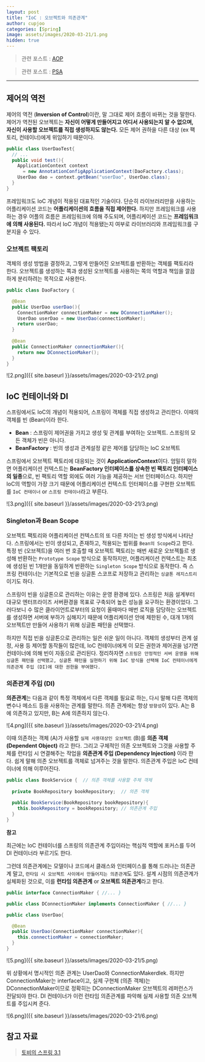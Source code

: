 ```yaml
---
layout: post
title: "IoC : 오브젝트와 의존관계"
author: cupjoo
categories: [Spring]
image: assets/images/2020-03-21/1.png
hidden: true
---
```


> 관련 포스트 : [AOP](https://cupjoo.github.io/AOP)

> 관련 포스트 : [PSA](https://cupjoo.github.io/PSA)

---

## 제어의 역전

제어의 역전 (**Inversion of Control**)이란, 말 그대로 제어 흐름이 바뀌는 것을 말한다. 제어가 역전된 오브젝트는 **자신이 어떻게 만들어지고 어디서 사용되는지 알 수 없으며, 자신이 사용할 오브젝트를 직접 생성하지도 않는다.** 모든 제어 권하을 다른 대상 (ex 팩토리, 컨테이너)에게 위임하기 때문이다.

```java
public class UserDaoTest{
  // ...
  public void test(){
    ApplicationContext context
      = new AnnotationConfigApplicationContext(DaoFactory.class);
    UserDao dao = context.getBean("userDao", UserDao.class);
  }
}
```

프레임워크도 IoC 개념이 적용된 대표적인 기술이다. 단순히 라이브러리만을 사용하는 어플리케이션 코드는 **어플리케이션의 흐름을 직접 제어한다.** 하지만 프레임워크를 사용하는 경우 어플의 흐름은 프레임워크에 의해 주도되며, 어플리케이션 코드는 **프레임워크에 의해 사용된다.** 따라서 IoC 개념이 적용됐는지 여부로 라이브러리와 프레임워크를 구분지을 수 있다.

### 오브젝트 팩토리

객체의 생성 방법을 결정하고, 그렇게 만들어진 오브젝트를 반환하는 객체를 팩토리라 한다. 오브젝트를 생성하는 쪽과 생성된 오브젝트를 사용하는 쪽의 역할과 책임을 깔끔하게 분리하려는 목적으로 사용한다.

```java
public class DaoFactory {

  @Bean
  public UserDao userDao(){
    ConnectionMaker connectionMaker = new DConnectionMaker();
    UserDao userDao = new UserDao(connectionMaker);
    return userDao;
  }
  
  @Bean
  public ConnectionMaker connectionMaker(){
    return new DConnectionMaker();
  }
}
```

![2.png]({{ site.baseurl }}/assets/images/2020-03-21/2.png)

## IoC 컨테이너와 DI

스프링에서도 IoC의 개념이 적용되어, 스프링이 객체를 직접 생성하고 관리한다. 이때의 객체를 빈 (Bean)이라 한다.

- **Bean** : 스프링이 제어권을 가지고 생성 및 관계를 부여하는 오브젝트. 스프링의 모든 객체가 빈은 아니다.
- **BeanFactory** : 빈의 생성과 관계설정 같은 제어를 담당하는 IoC 오브젝트

스프링에서 오브젝트 팩토리에 대응되는 것이 **ApplicationContext**이다. 엄밀히 말하면 어플리케이션 컨텍스트는 **BeanFactory 인터페이스를 상속한 빈 팩토리 인터페이스의 일종**으로, 빈 팩토리 역할 외에도 여러 기능을 제공하는 서브 인터페이스다. 하지만 IoC의 역할이 가장 크기 때문에 어플리케이션 컨텍스트 인터페이스를 구현한 오브젝트를 `IoC 컨테이너` or `스프링 컨테이너`라고 부른다.

![3.png]({{ site.baseurl }}/assets/images/2020-03-21/3.png)

### Singleton과 Bean Scope

오브젝트 팩토리와 어플리케이션 컨텍스트의 또 다른 차이는 빈 생성 방식에서 나타난다. 스프링에서는 빈이 생성되고, 존재하고, 적용되는 범위를 `Bean의 Scope`라고 한다. 특정 빈 (오브젝트)을 여러 번 호출할 때 오브젝트 팩토리는 매번 새로운 오브젝틀르 생성해 반환하는 `Prototype Scope` 방식으로 동작하지만, 어플리케이션 컨텍스트는 최초에 생성된 빈 1개만을 동일하게 반환하는 `Singleton Scope` 방식으로 동작한다. 즉 스프링 컨테이너는 기본적으로 빈을 싱글톤 스코프로 저장하고 관리하는 `싱글톤 레지스트리`이기도 하다.

스프링이 빈을 싱글톤으로 관리하는 이유는 운영 환경에 있다. 스프링은 처음 설계부터 대규모 엔터프라이즈 서버환경을 목표로 구축되어 높은 성능을 요구하는 환경이었다. 그러다보니 수 많은 클라이언트로부터의 요청이 올때마다 매번 로직을 담당하는 오브젝트를 생성하면 서버에 부하가 심해지기 때문에 어플리케이션 안에 제한된 수, 대개 1개의 오브젝트만 만들어 사용하기 위해 싱글톤 패턴을 선택했다.

하지만 직접 빈을 싱글톤으로 관리하는 일은 쉬운 일이 아니다. 객체의 생성부터 관계 설정, 사용 등 제어할 동작들이 많은데, IoC 컨테이너에게 이 모든 권한과 제어권을 넘기면 컨테이너에 의해 빈이 자동으로 관리된다. 정리하자면 `스프링은 안정적인 서버 운영을 위해 싱글톤 패턴을 선택했고, 싱글톤 패턴을 실현하기 위해 IoC 방식을 선택해 IoC 컨테이너에게 의존관계 주입 (DI)에 대한 권한을 부여했다.`

### 의존관계 주입 (DI)

**의존관계**는 다음과 같이 특정 객체에서 다른 객체를 필요로 하는, 다시 말해 다른 객체의 변수나 메소드 등을 사용하는 관계를 말한다. 의존 관계에는 항상 `방향성`이 있다. A는 B에 의존하고 있지만, B는 A에 의존하지 않는다.

![4.png]({{ site.baseurl }}/assets/images/2020-03-21/4.png)

이때 의존하는 객체 (A)가 사용할 `실제 사용대상인 오브젝트` (B)를 **의존 객체 (Dependent Object)** 라고 한다. 그리고 구체적인 의존 오브젝트와 그것을 사용할 주체를 런타임 시 연결해주는 작업을 **의존관계 주입 (Dependency Injection)** 이라 한다. 쉽게 말해 의존 오브젝트를 객체로 넘겨주는 것을 말한다. 의존관계 주입은 IoC 컨테이너에 의해 이루어진다.

```java
public class BookService {  // 의존 객체를 사용할 주체 객체
  
  private BookRepository bookRepository;  // 의존 객체
  
  public BookService(BookRepository bookRepository){
    this.bookRepository = bookRepository; // 의존관계 주입
  }
}
```

**참고**

최근에는 IoC 컨테이너를 스프링의 의존관계 주입이라는 핵심적 역할에 포커스를 두어 DI 컨테이너라 부르기도 한다.

그런데 의존관계에는 모델이나 코드에서 클래스와 인터페이스를 통해 드러나는 의존관계 말고, `런타임 시 오브젝트 사이에서 만들어지는 의존관계`도 있다. 설계 시점의 의존관계가 실체화된 것으로, 이를 **런타임 의존관계** or **오브젝트 의존관계**라고 한다.

```java
public interface ConnectionMaker { //... }
```

```java
public class DConnectionMaker implements ConnectionMaker { //... }
```

```java
public class UserDao{

  @Bean
  public UserDao(ConnectionMaker connectionMaker){
    this.connectionMaker = connectionMaker;
  }
}
```

![5.png]({{ site.baseurl }}/assets/images/2020-03-21/5.png)

위 상황에서 명시적인 의존 관계는 UserDao와 ConnectionMakerdlek. 하지만 ConnectionMaker는 interface이고, 실제 구현체 (의존 객체)는 DConnectionMaker이므로 정확히는 DConnectionMaker 오브젝트의 레퍼런스가 전달되야 한다. DI 컨테이너가 이런 런타임 의존관계를 파악해 실제 사용할 의존 오브젝트를 주입시켜 준다.

![6.png]({{ site.baseurl }}/assets/images/2020-03-21/6.png)

## 참고 자료

> [토비의 스프링 3.1](https://book.naver.com/bookdb/book_detail.nhn?bid=7006516)

